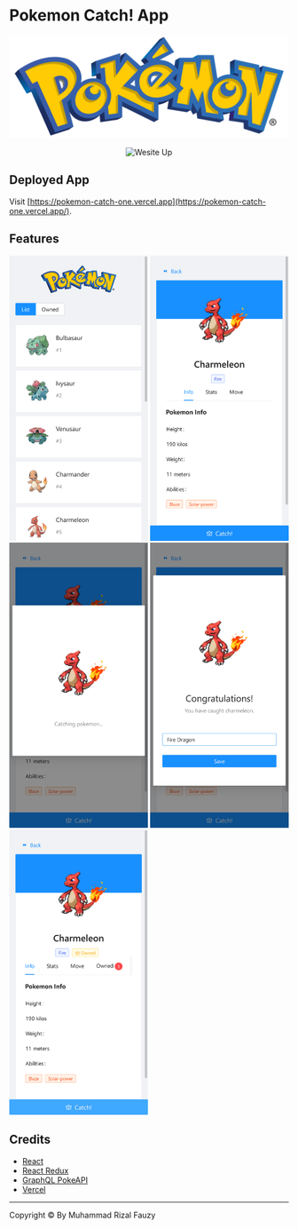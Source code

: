 # Pokemon Catch! App

![Pokemon Screenshot](public/logo-pokemon.png)

<p align="center">
	<img src="https://img.shields.io/website-up-down-brightgreen-red/https/graphql-pokeapi.vercel.app.svg" alt="Wesite Up">
</p>

## Deployed App

Visit [https://pokemon-catch-one.vercel.app](https://pokemon-catch-one.vercel.app/).

## Features

<div style="display: inline;">
	<img src="public/screenshot-list.png" width="250" alt="List"/>
	<img src="public/screenshot-detail.png" width="250" alt="Detail"/>
	<img src="public/screenshot-catching.png" width="250" alt="Catching"/>
	<img src="public/screenshot-caught.png" width="250" alt="Caught"/>
	<img src="public/screenshot-owned.png" width="250" alt="Owned"/>
</div>

## Credits

- [React](https://github.com/facebook/react)
- [React Redux](https://github.com/reduxjs/react-redux)
- [GraphQL PokeAPI](https://github.com/mazipan/graphql-pokeapi)
- [Vercel](https://vercel.com/)

---

Copyright © By Muhammad Rizal Fauzy
